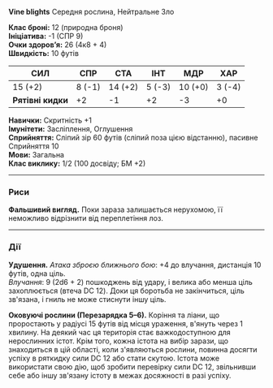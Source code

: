**Vine blights**
Середня рослина, Нейтральне Зло

**Клас броні:** 12 (природна броня)  
**Ініціатива:** -1 (СПР 9)  
**Очки здоров’я:** 26 (4к8 + 4)  
**Швидкість:** 10 футів

| СИЛ               | СПР    | СТА     | ІНТ    | МДР     | ХАР    |
| ----------------- | ------ | ------- | ------ | ------- | ------ |
| 15 (+2)           | 8 (-1) | 14 (+2) | 5 (-3) | 10 (+0) | 3 (-4) |
| **Рятівні кидки** | +2     | -1      | +2     | -3      | +0     |

**Навички:** Скритність +1  
**Імунітети:** Засліплення, Оглушення  
**Сприйняття:** Сліпий зір 60 футів (сліпий поза цією відстанню), пасивне Сприйняття 10  
**Мови:** Загальна  
**Клас виклику:** 1/2 (100 досвіду; БМ +2)

---
### Риси

**Фальшивий вигляд.** Поки зараза залишається нерухомою, її неможливо відрізнити від переплетіння лоз.

---

### Дії

**Удушення.** *Атака зброєю ближнього бою*: +4 до влучання, дистанція 10 футів, одна ціль.  
*Влучання*: 9 (2d6 + 2) пошкоджень від удару, і велика або менша ціль захоплюється (втеча DC 12). Доки ця боротьба не закінчиться, ціль зв'язана, і гниль не може стиснути іншу ціль.

**Оковуючі рослини (Перезарядка 5–6).** Коріння та ліани, що проростають у радіусі 15 футів від місця ураження, в'януть через 1 хвилину. На деякий час ця територія стає важкодоступною для нерослинних істот. Крім того, кожна істота на вибір зарази, що знаходиться в цій області, коли з'являються рослини, повинна досягти успіху в ряткидку сили DC 12 або стати скутою. Істота може використати свою дію, щоб зробити перевірку сили DC 12, звільнивши себе або іншу зв'язану істоту в межах досяжності в разі успіху.